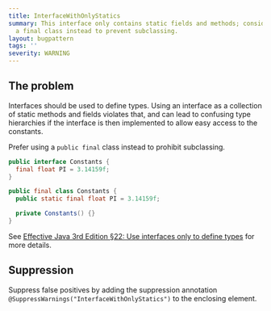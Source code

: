 ```yaml
---
title: InterfaceWithOnlyStatics
summary: This interface only contains static fields and methods; consider making it
  a final class instead to prevent subclassing.
layout: bugpattern
tags: ''
severity: WARNING
---
```


<!--
*** AUTO-GENERATED, DO NOT MODIFY ***
To make changes, edit the @BugPattern annotation or the explanation in docs/bugpattern.
-->


## The problem
Interfaces should be used to define types. Using an interface as a collection of
static methods and fields violates that, and can lead to confusing type
hierarchies if the interface is then implemented to allow easy access to the
constants.

Prefer using a `public final` class instead to prohibit subclassing.

```java
public interface Constants {
  final float PI = 3.14159f;
}
```

```java
public final class Constants {
  public static final float PI = 3.14159f;

  private Constants() {}
}
```

See
[Effective Java 3rd Edition §22: Use interfaces only to define types][ej3e-22]
for more details.

[ej3e-22]: https://books.google.com/books?id=BIpDDwAAQBAJ

## Suppression
Suppress false positives by adding the suppression annotation `@SuppressWarnings("InterfaceWithOnlyStatics")` to the enclosing element.
